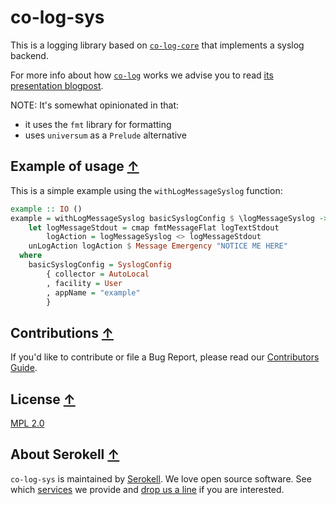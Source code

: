 # co-log-sys

This is a logging library based on [`co-log-core`](https://github.com/kowainik/co-log/tree/master/co-log-core)
that implements a syslog backend.

For more info about how [`co-log`](https://github.com/kowainik/co-log/tree/master/co-log)
works we advise you to read [its presentation blogpost](https://kowainik.github.io/posts/2018-09-25-co-log).

NOTE: It's somewhat opinionated in that:
- it uses the `fmt` library for formatting
- uses `universum` as a `Prelude` alternative

## Example of usage [↑](#co-log-sys)

This is a simple example using the `withLogMessageSyslog` function:

```haskell
example :: IO ()
example = withLogMessageSyslog basicSyslogConfig $ \logMessageSyslog -> do
    let logMessageStdout = cmap fmtMessageFlat logTextStdout
        logAction = logMessageSyslog <> logMessageStdout
    unLogAction logAction $ Message Emergency "NOTICE ME HERE"
  where
    basicSyslogConfig = SyslogConfig
        { collector = AutoLocal
        , facility = User
        , appName = "example"
        }
```

## Contributions [↑](#co-log-sys)

If you'd like to contribute or file a Bug Report, please read our [Contributors Guide](docs/CONTRIBUTING.md).

## License [↑](#co-log-sys)

[MPL 2.0](LICENSE.md)

## About Serokell [↑](#co-log-sys)

`co-log-sys` is maintained by [Serokell](https://serokell.io/).
We love open source software.
See which [services](https://serokell.io/#services) we provide and [drop us a line](mailto:hi@serokell.io) if you are interested.
